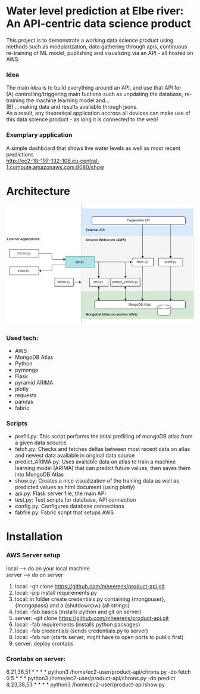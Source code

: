 # Water level prediction at Elbe river: An API-centric data science product
This project is to demonstrate a working data science product using methods such as
modularization, data gathering through apis, continuous re-training of ML model, publishing
and visualizing via an API - all hosted on AWS. 
### Idea
The main idea is to build everything around an API, and use that API for<br/>
(A) controlling/triggering main fuctions such as unpdating the database, re-training the 
machine learning model and...<br/>
(B) ...making data and results available through jsons.<br/>
As a result, any theoretical application accross all devices can make use of 
this data science product - as long it is connected to the web!
### Exemplary application
A simple dashboard that shows live water levels as well as most recent predictions<br/>
http://ec2-18-197-132-108.eu-central-1.compute.amazonaws.com:8080/show
# Architecture
![alt text](overview.png)
### Used tech:
- AWS
- MongoDB Atlas
- Python
- pymongo
- Flask
- pyramid ARIMA
- plotly
- requests
- pandas
- fabric
### Scripts
- prefill.py: This script performs the inital prefilling of mongoDB atlas from a given data scource
- fetch.py: Checks and fetches deltas between most recent data on atlas and newest data 
available in original data source
- predict_ARIMA.py: Uses available data on atlas to train a machine learning model (ARIMA) that can predict
future values, then saves them into MongoDB Atlas
- show.py: Creates a nice visualization of the training data as well as predicted values as html document (using plotly)
- api.py: Flask server file, the main API
- test.py: Test scripts for database, API connection
- config.py: Configures database connections
- fabfile.py: Fabric script that setups AWS
# Installation
### AWS Server setup
local --> do on your local machine<br/>
server --> do on server<br/>
1. local: -git clone https://github.com/mheerens/product-api.git
2. local: -pip install requirements.py
3. local: in folder create credentials.py containing {mongouser}, {mongopass} and a {shutdownpw} (all strings)
4. local: -fab basics (installs python and git on server)
5. server: -git clone https://github.com/mheerens/product-api.git
6. local: -fab requirements (installs python packages)
7. local: -fab credentials (sends credentials.py to server)
8. local: -fab run (starts server, might have to open ports to public first)
9. server: deploy crontabs 
### Crontabs on server:
6,21,36,51 * * * * python3 /home/ec2-user/product-api/chrons.py -do fetch<br/>
0 5 * * * python3 /home/ec2-user/product-api/chrons.py -do predict<br/>
8,23,38,53 * * * * python3 /home/ec2-user/product-api/show.py
